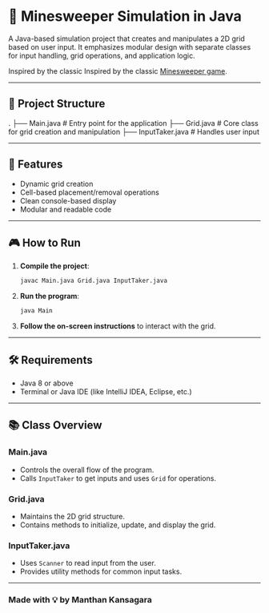 # 🧩 Minesweeper Simulation in Java

A Java-based simulation project that creates and manipulates a 2D grid based on user input. It emphasizes modular design with separate classes for input handling, grid operations, and application logic.

Inspired by the classic Inspired by the classic [Minesweeper game](https://en.wikipedia.org/wiki/Minesweeper_(video_game)#:~:text=A%20player%20selects%20a%20cell,cells%20will%20automatically%20be%20opened).


---

## 📁 Project Structure

.
├── Main.java         # Entry point for the application
├── Grid.java         # Core class for grid creation and manipulation
├── InputTaker.java   # Handles user input


---

## 🚀 Features
- Dynamic grid creation
- Cell-based placement/removal operations
- Clean console-based display
- Modular and readable code

---

## 🎮 How to Run

1. **Compile the project**:
    ```bash
    javac Main.java Grid.java InputTaker.java
    ```

2. **Run the program**:
    ```bash
    java Main
    ```

3. **Follow the on-screen instructions** to interact with the grid.

---

## 🛠️ Requirements
- Java 8 or above
- Terminal or Java IDE (like IntelliJ IDEA, Eclipse, etc.)

---

## 📚 Class Overview

### Main.java
- Controls the overall flow of the program.
- Calls `InputTaker` to get inputs and uses `Grid` for operations.

### Grid.java
- Maintains the 2D grid structure.
- Contains methods to initialize, update, and display the grid.

### InputTaker.java
- Uses `Scanner` to read input from the user.
- Provides utility methods for common input tasks.

---

### Made with 💡 by **Manthan Kansagara**
